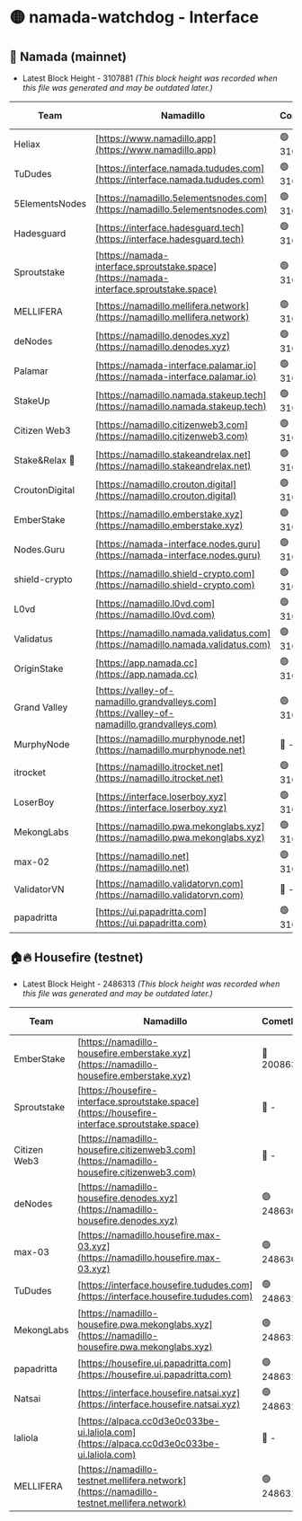 # 🟡 namada-watchdog - Interface

## 🚀 Namada (mainnet)
- Latest Block Height - 3107881 *(This block height was recorded when this file was generated and may be outdated later.)*

| Team | Namadillo | CometBFT | Indexer | MASP Indexer |
|-|-|-|-|-|
| Heliax | [https://www.namadillo.app](https://www.namadillo.app) | 🟢 3107859 | 🟢 3107859 | 🟢 3107859 |
| TuDudes | [https://interface.namada.tududes.com](https://interface.namada.tududes.com) | 🟢 3107860 | 🟢 3107859 | 🟢 3107859 |
| 5ElementsNodes | [https://namadillo.5elementsnodes.com](https://namadillo.5elementsnodes.com) | 🟢 3107834 | 🟢 3107833 | 🟢 3107833 |
| Hadesguard | [https://interface.hadesguard.tech](https://interface.hadesguard.tech) | 🟢 3107861 | 🟢 3107860 | 🟢 3107860 |
| Sproutstake | [https://namada-interface.sproutstake.space](https://namada-interface.sproutstake.space) | 🟢 3107861 | 🟢 3107861 | 🟢 3107862 |
| MELLIFERA | [https://namadillo.mellifera.network](https://namadillo.mellifera.network) | 🟢 3107862 | 🟢 3107862 | 🟢 3107862 |
| deNodes | [https://namadillo.denodes.xyz](https://namadillo.denodes.xyz) | 🟢 3107863 | 🟢 3107863 | 🟢 3107863 |
| Palamar | [https://namada-interface.palamar.io](https://namada-interface.palamar.io) | 🟢 3107864 | 🟢 3107864 | 🟢 3107864 |
| StakeUp | [https://namadillo.namada.stakeup.tech](https://namadillo.namada.stakeup.tech) | 🟢 3107865 | 🟢 3107865 | 🟢 3107865 |
| Citizen Web3 | [https://namadillo.citizenweb3.com](https://namadillo.citizenweb3.com) | 🟢 3107865 | 🟢 3107865 | 🟢 3107865 |
| Stake&Relax 🦥 | [https://namadillo.stakeandrelax.net](https://namadillo.stakeandrelax.net) | 🟢 3107866 | 🟢 3107866 | 🟢 3107866 |
| CroutonDigital | [https://namadillo.crouton.digital](https://namadillo.crouton.digital) | 🟢 3107867 | 🟢 3107867 | 🟢 3107867 |
| EmberStake | [https://namadillo.emberstake.xyz](https://namadillo.emberstake.xyz) | 🟢 3107868 | 🟢 3107868 | 🟢 3107867 |
| Nodes.Guru | [https://namada-interface.nodes.guru](https://namada-interface.nodes.guru) | 🟢 3107868 | 🟢 3107868 | 🟢 3107869 |
| shield-crypto | [https://namadillo.shield-crypto.com](https://namadillo.shield-crypto.com) | 🟢 3107869 | 🟢 3107869 | 🟢 3107869 |
| L0vd | [https://namadillo.l0vd.com](https://namadillo.l0vd.com) | 🟢 3107870 | 🟢 3107870 | 🟢 3107870 |
| Validatus | [https://namadillo.namada.validatus.com](https://namadillo.namada.validatus.com) | 🟢 3107871 | 🟢 3107871 | 🟢 3107871 |
| OriginStake | [https://app.namada.cc](https://app.namada.cc) | 🟢 3107872 | 🟢 3107872 | 🟢 3107872 |
| Grand Valley | [https://valley-of-namadillo.grandvalleys.com](https://valley-of-namadillo.grandvalleys.com) | 🟢 3107873 | 🟢 3107873 | 🟢 3107873 |
| MurphyNode | [https://namadillo.murphynode.net](https://namadillo.murphynode.net) | 🔴 - | 🔴 - | 🔴 - |
| itrocket | [https://namadillo.itrocket.net](https://namadillo.itrocket.net) | 🟢 3107876 | 🟢 3107876 | 🟢 3107876 |
| LoserBoy | [https://interface.loserboy.xyz](https://interface.loserboy.xyz) | 🟢 3107877 | 🟢 3107876 | 🟢 3107877 |
| MekongLabs | [https://namadillo.pwa.mekonglabs.xyz](https://namadillo.pwa.mekonglabs.xyz) | 🟢 3107877 | 🟢 3107877 | 🟢 3107878 |
| max-02 | [https://namadillo.net](https://namadillo.net) | 🟢 3107878 | 🟢 3107878 | 🟢 3107878 |
| ValidatorVN | [https://namadillo.validatorvn.com](https://namadillo.validatorvn.com) | 🔴 - | 🔴 - | 🔴 - |
| papadritta | [https://ui.papadritta.com](https://ui.papadritta.com) | 🟢 3107881 | 🟢 3107881 | 🟢 3107881 |

## 🏠🔥 Housefire (testnet)
- Latest Block Height - 2486313 *(This block height was recorded when this file was generated and may be outdated later.)*

| Team | Namadillo | CometBFT | Indexer | MASP Indexer |
|-|-|-|-|-|
| EmberStake | [https://namadillo-housefire.emberstake.xyz](https://namadillo-housefire.emberstake.xyz) | 🔴 2008636 | 🔴 - | 🔴 - |
| Sproutstake | [https://housefire-interface.sproutstake.space](https://housefire-interface.sproutstake.space) | 🔴 - | 🔴 - | 🔴 - |
| Citizen Web3 | [https://namadillo-housefire.citizenweb3.com](https://namadillo-housefire.citizenweb3.com) | 🔴 - | 🔴 - | 🔴 - |
| deNodes | [https://namadillo-housefire.denodes.xyz](https://namadillo-housefire.denodes.xyz) | 🟢 2486308 | 🟢 2486308 | 🟢 2486308 |
| max-03 | [https://namadillo.housefire.max-03.xyz](https://namadillo.housefire.max-03.xyz) | 🟢 2486309 | 🔴 2167206 | 🟢 2486309 |
| TuDudes | [https://interface.housefire.tududes.com](https://interface.housefire.tududes.com) | 🟢 2486310 | 🟢 2486310 | 🟢 2486309 |
| MekongLabs | [https://namadillo-housefire.pwa.mekonglabs.xyz](https://namadillo-housefire.pwa.mekonglabs.xyz) | 🟢 2486310 | 🟢 2486310 | 🟢 2486310 |
| papadritta | [https://housefire.ui.papadritta.com](https://housefire.ui.papadritta.com) | 🟢 2486310 | 🟢 2486310 | 🟢 2486311 |
| Natsai | [https://interface.housefire.natsai.xyz](https://interface.housefire.natsai.xyz) | 🟢 2486311 | 🟢 2486311 | 🟢 2486311 |
| laliola | [https://alpaca.cc0d3e0c033be-ui.laliola.com](https://alpaca.cc0d3e0c033be-ui.laliola.com) | 🔴 - | 🔴 - | 🔴 - |
| MELLIFERA | [https://namadillo-testnet.mellifera.network](https://namadillo-testnet.mellifera.network) | 🟢 2486313 | 🟢 2486313 | 🟢 2486313 |

